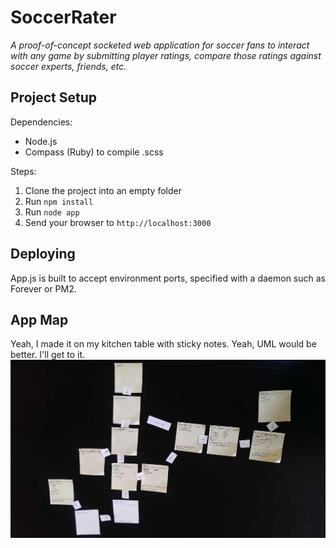 # SoccerRater

_A proof-of-concept socketed web application for soccer fans to interact with any game by submitting player ratings, compare those ratings against soccer experts, friends, etc._

## Project Setup

Dependencies:
- Node.js
- Compass (Ruby) to compile .scss

Steps:  
1. Clone the project into an empty folder  
2. Run `npm install`  
3. Run `node app`  
4. Send your browser to `http://localhost:3000`  

## Deploying

App.js is built to accept environment ports, specified with a daemon such as Forever or PM2.

## App Map

Yeah, I made it on my kitchen table with sticky notes. Yeah, UML would be better. I'll get to it.
![ScreenShot](https://raw.githubusercontent.com/kadjar/SoccerRater/master/img/appmap-opt.jpg)
